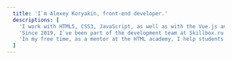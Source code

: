```yaml
---
  title: 'I`m Alexey Koryakin, front-end developer.'
  descriptions: [
    'I work with HTML5, CSS3, JavaScript, as well as with the Vue.js and React.js frameworks. I use SASS in SCSS syntax.',
    'Since 2019, I`ve been part of the development team at Skillbox.ru. I am responsible for the development and optimization of the landing page builder, the main site on nuxt.js and the implementation of components for the design system.',
    'In my free time, as a mentor at the HTML academy, I help students get acquainted with development.'
  ]
---
```

